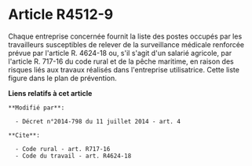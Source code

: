 # Article R4512-9

Chaque entreprise concernée fournit la liste des postes occupés par les travailleurs susceptibles de relever de la
surveillance médicale renforcée prévue par l'article R. 4624-18 ou, s'il s'agit d'un salarié agricole, par l'article R.
717-16 du code rural et de la pêche maritime, en raison des risques liés aux travaux réalisés dans l'entreprise utilisatrice.
Cette liste figure dans le plan de prévention.

**Liens relatifs à cet article**

	**Modifié par**:

	  - Décret n°2014-798 du 11 juillet 2014 - art. 4

	**Cite**:

	  - Code rural - art. R717-16
	  - Code du travail - art. R4624-18
